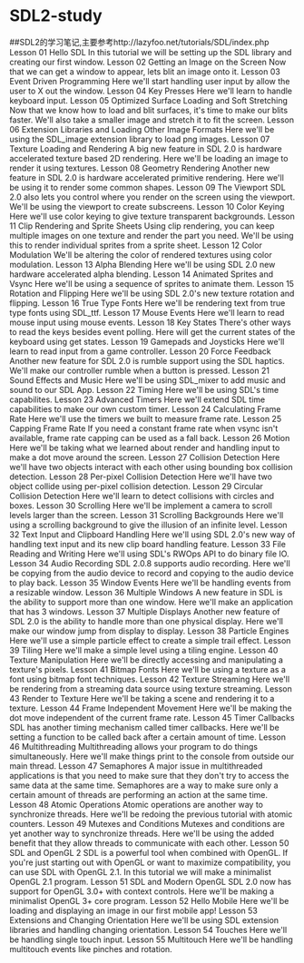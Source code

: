 # SDL2-study
##SDL2的学习笔记,主要参考http://lazyfoo.net/tutorials/SDL/index.php
Lesson 01
Hello SDL
	In this tutorial we will be setting up the SDL library and creating our first window.
Lesson 02
Getting an Image on the Screen
	Now that we can get a window to appear, lets blit an image onto it.
Lesson 03
Event Driven Programming
	Here we'll start handling user input by allow the user to X out the window.
Lesson 04
Key Presses
	Here we'll learn to handle keyboard input.
Lesson 05
Optimized Surface Loading and Soft Stretching
	Now that we know how to load and blit surfaces, it's time to make our blits faster. We'll also take a smaller image and stretch it to fit the screen.
Lesson 06
Extension Libraries and Loading Other Image Formats
	Here we'll be using the SDL_image extension library to load png images.
Lesson 07
Texture Loading and Rendering
	A big new feature in SDL 2.0 is hardware accelerated texture based 2D rendering. Here we'll be loading an image to render it using textures.
Lesson 08
Geometry Rendering
	Another new feature in SDL 2.0 is hardware accelerated primitive rendering. Here we'll be using it to render some common shapes.
Lesson 09
The Viewport
	SDL 2.0 also lets you control where you render on the screen using the viewport. We'll be using the viewport to create subscreens.
Lesson 10
Color Keying
	Here we'll use color keying to give texture transparent backgrounds.
Lesson 11
Clip Rendering and Sprite Sheets
	Using clip rendering, you can keep multiple images on one texture and render the part you need. We'll be using this to render individual sprites from a sprite sheet.
Lesson 12
Color Modulation
	We'll be altering the color of rendered textures using color modulation.
Lesson 13
Alpha Blending
	Here we'll be using SDL 2.0 new hardware accelerated alpha blending.
Lesson 14
Animated Sprites and Vsync
	Here we'll be using a sequence of sprites to animate them.
Lesson 15
Rotation and Flipping
	Here we'll be using SDL 2.0's new texture rotation and flipping.
Lesson 16
True Type Fonts
	Here we'll be rendering text from true type fonts using SDL_ttf.
Lesson 17
Mouse Events
	Here we'll learn to read mouse input using mouse events.
Lesson 18
Key States
	There's other ways to read the keys besides event polling. Here will get the current states of the keyboard using get states.
Lesson 19
Gamepads and Joysticks
	Here we'll learn to read input from a game controller.
Lesson 20
Force Feedback
	Another new feature for SDL 2.0 is rumble support using the SDL haptics. We'll make our controller rumble when a button is pressed.
Lesson 21
Sound Effects and Music
	Here we'll be using SDL_mixer to add music and sound to our SDL App.
Lesson 22
Timing
	Here we'll be using SDL's time capabilites.
Lesson 23
Advanced Timers
	Here we'll extend SDL time capabilities to make our own custom timer.
Lesson 24
Calculating Frame Rate
	Here we'll use the timers we built to measure frame rate.
Lesson 25
Capping Frame Rate
	If you need a constant frame rate when vsync isn't available, frame rate capping can be used as a fall back.
Lesson 26
Motion
	Here we'll be taking what we learned about render and handling input to make a dot move around the screen.
Lesson 27
Collision Detection
	Here we'll have two objects interact with each other using bounding box collision detection.
Lesson 28
Per-pixel Collision Detection
	Here we'll have two object collide using per-pixel collision detection.
Lesson 29
Circular Collision Detection
	Here we'll learn to detect collisions with circles and boxes.
Lesson 30
Scrolling
	Here we'll be implement a camera to scroll levels larger than the screen.
Lesson 31
Scrolling Backgrounds
	Here we'll using a scrolling background to give the illusion of an infinite level.
Lesson 32
Text Input and Clipboard Handling
	Here we'll using SDL 2.0's new way of handling text input and its new clip board handling feature.
Lesson 33
File Reading and Writing
	Here we'll using SDL's RWOps API to do binary file IO.
Lesson 34
Audio Recording
	SDL 2.0.8 supports audio recording. Here we'll be copying from the audio device to record and copying to the audio device to play back.
Lesson 35
Window Events
	Here we'll be handling events from a resizable window.
Lesson 36
Multiple Windows
	A new feature in SDL is the ability to support more than one window. Here we'll make an application that has 3 windows.
Lesson 37
Multiple Displays
	Another new feature of SDL 2.0 is the ability to handle more than one physical display. Here we'll make our window jump from display to display.
Lesson 38
Particle Engines
	Here we'll use a simple particle effect to create a simple trail effect.
Lesson 39
Tiling
	Here we'll make a simple level using a tiling engine.
Lesson 40
Texture Manipulation
	Here we'll be directly accessing and manipulating a texture's pixels.
Lesson 41
Bitmap Fonts
	Here we'll be using a texture as a font using bitmap font techniques.
Lesson 42
Texture Streaming
	Here we'll be rendering from a streaming data source using texture streaming.
Lesson 43
Render to Texture
	Here we'll be taking a scene and rendering it to a texture.
Lesson 44
Frame Independent Movement
	Here we'll be making the dot move independent of the current frame rate.
Lesson 45
Timer Callbacks
	SDL has another timing mechanism called timer callbacks. Here we'll be setting a function to be called back after a certain amount of time.
Lesson 46
Multithreading
	Multithreading allows your program to do things simultaneously. Here we'll make things print to the console from outside our main thread.
Lesson 47
Semaphores
	A major issue in multithreaded applications is that you need to make sure that they don't try to access the same data at the same time. Semaphores are a way to make sure only a certain amount of threads are performing an action at the same time.
Lesson 48
Atomic Operations
	Atomic operations are another way to synchronize threads. Here we'll be redoing the previous tutorial with atomic counters.
Lesson 49
Mutexes and Conditions
	Mutexes and conditions are yet another way to synchronize threads. Here we'll be using the added benefit that they allow threads to communicate with each other.
Lesson 50
SDL and OpenGL 2
	SDL is a powerful tool when combined with OpenGL. If you're just starting out with OpenGL or want to maximize compatibility, you can use SDL with OpenGL 2.1. In this tutorial we will make a minimalist OpenGL 2.1 program.
Lesson 51
SDL and Modern OpenGL
	SDL 2.0 now has support for OpenGL 3.0+ with context controls. Here we'll be making a minimalist OpenGL 3+ core program.
Lesson 52
Hello Mobile
	Here we'll be loading and displaying an image in our first mobile app!
Lesson 53
Extensions and Changing Orientation
	Here we'll be using SDL extension libraries and handling changing orientation.
Lesson 54
Touches
	Here we'll be handling single touch input.
Lesson 55
Multitouch
	Here we'll be handling multitouch events like pinches and rotation.